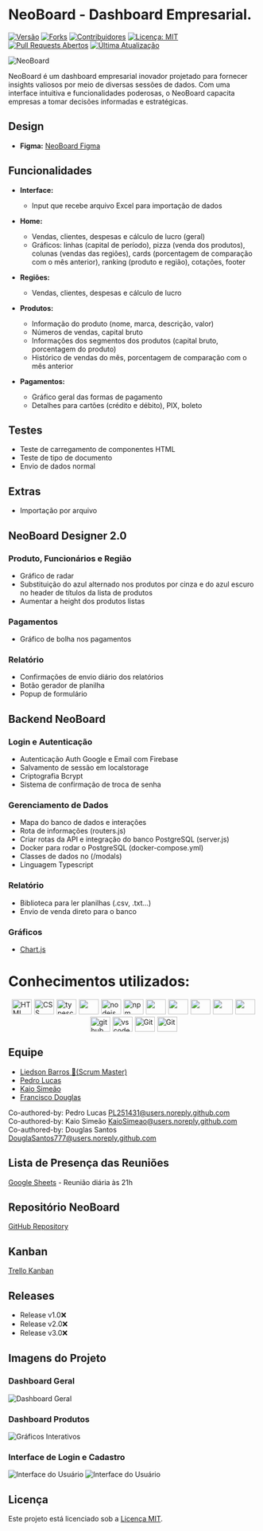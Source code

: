 # NeoBoard - Dashboard Empresarial.

[![Versão](https://img.shields.io/github/v/release/LiedsonLB/neoboard)](https://github.com/LiedsonLB/neoboard/releases)
[![Forks](https://img.shields.io/github/forks/LiedsonLB/neoboard)](https://github.com/LiedsonLB/neoboard/network/members)
[![Contribuidores](https://img.shields.io/github/contributors/LiedsonLB/neoboard)](https://github.com/LiedsonLB/neoboard/graphs/contributors)
[![Licença: MIT](https://img.shields.io/badge/License-MIT-yellow.svg)](LICENSE)
[![Pull Requests Abertos](https://img.shields.io/github/issues-pr/LiedsonLB/neoboard)](https://github.com/LiedsonLB/neoboard/pulls)
[![Última Atualização](https://img.shields.io/github/last-commit/LiedsonLB/neoboard)](https://github.com/LiedsonLB/neoboard/commits/master)

![NeoBoard](./public/img/readme_img/neoboard_logo.png)

NeoBoard é um dashboard empresarial inovador projetado para fornecer insights valiosos por meio de diversas sessões de dados. Com uma interface intuitiva e funcionalidades poderosas, o NeoBoard capacita empresas a tomar decisões informadas e estratégicas.

## Design

- **Figma:** [NeoBoard Figma](https://www.figma.com/file/FZsYI4I22unJ1Wg7HDTk96/NeoBoard?type=design&node-id=0-1&mode=design&t=tx0rR3XEPm7Oiu2d-0)

## Funcionalidades

- **Interface:**
  - Input que recebe arquivo Excel para importação de dados

- **Home:**
  - Vendas, clientes, despesas e cálculo de lucro (geral)
  - Gráficos: linhas (capital de período), pizza (venda dos produtos), colunas (vendas das regiões), cards (porcentagem de comparação com o mês anterior), ranking (produto e região), cotações, footer

- **Regiões:**
  - Vendas, clientes, despesas e cálculo de lucro

- **Produtos:**
  - Informação do produto (nome, marca, descrição, valor)
  - Números de vendas, capital bruto
  - Informações dos segmentos dos produtos (capital bruto, porcentagem do produto)
  - Histórico de vendas do mês, porcentagem de comparação com o mês anterior

- **Pagamentos:**
  - Gráfico geral das formas de pagamento
  - Detalhes para cartões (crédito e débito), PIX, boleto

## Testes

- Teste de carregamento de componentes HTML
- Teste de tipo de documento
- Envio de dados normal

## Extras

- Importação por arquivo

## NeoBoard Designer 2.0

### Produto, Funcionários e Região

- Gráfico de radar
- Substituição do azul alternado nos produtos por cinza e do azul escuro no header de títulos da lista de produtos
- Aumentar a height dos produtos listas

### Pagamentos

- Gráfico de bolha nos pagamentos

### Relatório

- Confirmações de envio diário dos relatórios
- Botão gerador de planilha
- Popup de formulário

## Backend NeoBoard

### Login e Autenticação

- Autenticação Auth Google e Email com Firebase
- Salvamento de sessão em localstorage
- Criptografia Bcrypt
- Sistema de confirmação de troca de senha

### Gerenciamento de Dados

- Mapa do banco de dados e interações
- Rota de informações (routers.js)
- Criar rotas da API e integração do banco PostgreSQL (server.js)
- Docker para rodar o PostgreSQL (docker-compose.yml)
- Classes de dados no (/modals)
- Linguagem Typescript

### Relatório

- Biblioteca para ler planilhas (.csv, .txt...)
- Envio de venda direto para o banco

### Gráficos

- [Chart.js](https://www.chartjs.org/)

# Conhecimentos utilizados:
<div style="display: flex; flex-wrap: wrap; gap: 5px; justify-content:center">
  <img src="https://raw.githubusercontent.com/devicons/devicon/master/icons/html5/html5-original.svg" alt="HTML" height="30" width="40">
  <img src="https://raw.githubusercontent.com/devicons/devicon/master/icons/css3/css3-original.svg" alt="CSS" height="30" width="40">
  <img src="https://raw.githubusercontent.com/devicons/devicon/master/icons/typescript/typescript-plain.svg" alt="typescript" height="30" width="40">
  <img src="https://cdn.jsdelivr.net/gh/devicons/devicon/icons/react/react-original.svg" height="30" width="40">
  <img src="https://cdn.jsdelivr.net/gh/devicons/devicon/icons/nodejs/nodejs-original.svg" alt="nodejs" height="30" width="40">
  <img src="https://cdn.jsdelivr.net/gh/devicons/devicon/icons/npm/npm-original-wordmark.svg" alt="npm" height="30" width="40">
  <img src="https://cdn.jsdelivr.net/gh/devicons/devicon/icons/postgresql/postgresql-original.svg" height="30" width="40">
  <img src="https://cdn.jsdelivr.net/gh/devicons/devicon/icons/express/express-original.svg" height="30" width="40">
  <img src="https://cdn.jsdelivr.net/gh/devicons/devicon/icons/fastapi/fastapi-original.svg" height="30" width="40">
  <img src="https://cdn.jsdelivr.net/gh/devicons/devicon/icons/figma/figma-original.svg" height="30" width="40">
  <img src="https://cdn.jsdelivr.net/gh/devicons/devicon/icons/firebase/firebase-plain.svg" height="30" width="40">        
  <img src="https://cdn.jsdelivr.net/gh/devicons/devicon/icons/github/github-original.svg" alt="github" height="30" width="40">
  <img src="https://cdn.jsdelivr.net/gh/devicons/devicon/icons/vscode/vscode-original.svg" alt="vscode" height="30" width="40">
  <img src="https://cdn.jsdelivr.net/gh/devicons/devicon/icons/git/git-original.svg" alt="Git" height="30" width="40"/>
  <img src="https://cdn.jsdelivr.net/gh/devicons/devicon/icons/docker/docker-original.svg" alt="Git" height="30" width="40"/>     
</div>

## Equipe

- [Liedson Barros 👑(Scrum Master)](https://github.com/LiedsonLB)
- [Pedro Lucas](https://github.com/PL251431)
- [Kaio Simeão](https://github.com/KaioSimeao)
- [Francisco Douglas](https://github.com/DouglaSantos777)

Co-authored-by: Pedro Lucas <PL251431@users.noreply.github.com><br>
Co-authored-by: Kaio Simeão <KaioSimeao@users.noreply.github.com> <br>
Co-authored-by: Douglas Santos <DouglaSantos777@users.noreply.github.com>

## Lista de Presença das Reuniões

[Google Sheets](https://docs.google.com/spreadsheets/d/1aLPvppBixNkQL8woJ6ycX3q-zcAxLUGQJkBnxcQIC94/edit?usp=sharing) - Reunião diária às 21h

## Repositório NeoBoard

[GitHub Repository](https://github.com/LiedsonLB/neoboard)

## Kanban

[Trello Kanban](https://trello.com/invite/b/icO9d5CG/ATTI88cb3da7dc14ce4b89a11b42a222a7bd37DDFF10/kanban-quadro-modelo)

## Releases

- Release v1.0❌
- Release v2.0❌
- Release v3.0❌

## Imagens do Projeto

### Dashboard Geral
![Dashboard Geral](./public/img/readme_img/neoboard_interface.png)

### Dashboard Produtos
![Gráficos Interativos](./public/img/readme_img/neoboard_products.png)

### Interface de Login e Cadastro 
![Interface do Usuário](./public/img/readme_img/neoboard_login.png)
![Interface do Usuário](./public/img/readme_img/neoboard_cadaster.png)

## Licença

Este projeto está licenciado sob a [Licença MIT](LICENSE).